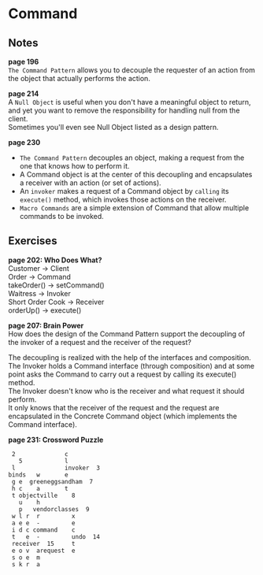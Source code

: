 # Command

## Notes
__page 196__  
`The Command Pattern` allows you to decouple the requester of an action from the object that actually performs the action.  

__page 214__  
A `Null Object` is useful when you don't have a meaningful object to return, and yet you want to remove the responsibility 
for handling null from the client.  
Sometimes you'll even see Null Object listed as a design pattern.  

__page 230__  
* `The Command Pattern` decouples an object, making a request from the one that knows how to perform it.  
* A Command object is at the center of this decoupling and encapsulates a receiver with an action (or set of actions).  
* An `invoker` makes a request of a Command object by `calling` its `execute()` method, which invokes those actions on the receiver.  
* `Macro Commands` are a simple extension of Command that allow multiple commands to be invoked.  

## Exercises
__page 202: Who Does What?__  
Customer -> Client  
Order -> Command  
takeOrder() -> setCommand()  
Waitress -> Invoker  
Short Order Cook -> Receiver  
orderUp() -> execute()  

__page 207: Brain Power__  
How does the design of the Command Pattern support the decoupling of the invoker of a request 
and the receiver of the request?  

The decoupling is realized with the help of the interfaces and composition.  
The Invoker holds a Command interface (through composition) and at some point asks the Command to carry out a request 
by calling its execute() method.  
The Invoker doesn't know who is the receiver and what request it should perform.  
It only knows that the receiver of the request and the request are encapsulated in the 
Concrete Command object (which implements the Command interface).  

__page 231: Crossword Puzzle__  
```
 2              c
   5            l
 l              invoker  3
binds   w       e
 g e  greeneggsandham  7
 h c    a       t
 t objectville    8
   u    h
   p   vendorclasses  9
 w l r  r         x
 a e e  -         e
 i d c command    c
 t   e  -         undo  14
 receiver  15     t
 e o v  arequest  e
 s o e  m
 s k r  a
```
